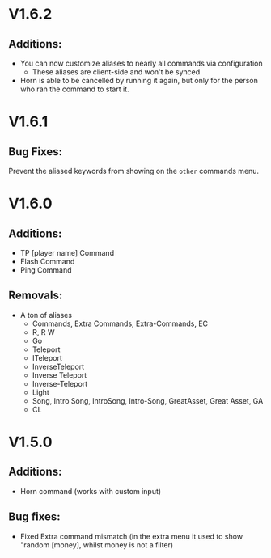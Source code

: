 # V1.6.2

## Additions:

- You can now customize aliases to nearly all commands via configuration
  - These aliases are client-side and won't be synced
- Horn is able to be cancelled by running it again, but only for the person who ran the command to start it.

# V1.6.1

## Bug Fixes:

Prevent the aliased keywords from showing on the `other` commands menu.

# V1.6.0

## Additions:

- TP [player name] Command
- Flash Command
- Ping Command

## Removals:

- A ton of aliases
  - Commands, Extra Commands, Extra-Commands, EC
  - R, R W
  - Go
  - Teleport
  - ITeleport
  - InverseTeleport
  - Inverse Teleport
  - Inverse-Teleport
  - Light
  - Song, Intro Song, IntroSong, Intro-Song, GreatAsset, Great Asset, GA
  - CL

# V1.5.0

## Additions:

- Horn command (works with custom input)

## Bug fixes:

- Fixed Extra command mismatch (in the extra menu it used to show "random [money], whilst money is not a filter)
